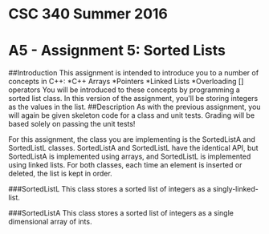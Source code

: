 # CSC 340 Summer 2016 
# A5 - Assignment 5: Sorted Lists
##Introduction
This assignment is intended to introduce you to a number of concepts in C++:
*C++ Arrays
*Pointers
*Linked Lists
*Overloading [] operators
You will be introduced to these concepts by programming a sorted list class.  In this version of the assignment, you'll be storing integers as the values in the list.
##Description
As with the previous assignment, you will again be given skeleton code for a class and unit tests.  Grading will be based solely on passing the unit tests!  

For this assignment, the class you are implementing is the SortedListA and SortedListL classes.  SortedListA and SortedListL have the identical API, but SortedListA is implemented using arrays, and SortedListL is implemented using linked lists.  For both classes, each time an element is inserted or deleted, the list is kept in order.

###SortedListL
This class stores a sorted list of integers as a singly-linked-list.

###SortedListA
This class stores a sorted list of integers as a single dimensional array of ints.

